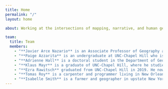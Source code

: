 ```yaml
---
title: Home
permalink: "/"
layout: home

about: Working at the intersections of mapping, narrative, and human geography, the Carolina Cartography Collective draws from across disciplines to present new perspectives on spaces, places, and geographic difference. We welcome inquiries from students, scholars, artists, and activists across disciplines at [hello@carolinacartography.org](mailto:hello@carolinacartography.org)

team:
  title: Team
  members:
    - "**Javier Arce Nazario** is an Associate Professor of Geography at UNC-Chapel Hill. His research has focused on the biophysical and social components of the Puerto Rican landscapes and how they affect water quality and adaptability to extreme precipitation events. He is interested in how historical orthophotography can be used as an outreach tool for education and community involvement in water quality and environmental concerns. Dr. Arce Nazario studied Ecology, Evolution and Environmental Biology at Columbia University, writing his dissertation on how humans and rivers shape the Peruvian Amazon landscape. Before joining the Geography department at UNC-Chapel Hill, he held a University of California President's Postdoctoral Fellow position at UC Berkeley and professorships at the University of Puerto Rico campuses at Utuado and Cayey."
    - "**Paige Azzarita** is an undergraduate at UNC-Chapel Hill who is studying Environmental Health Sciences and Geography. They want to use their understanding of spatial dynamics and environmental issues to research public health issues. Right now, they work in outdoor education at UNC-Chapel Hill."
    - "**Adrienne Hall** is a doctoral student in the Department of Geography at UNC-Chapel Hill. She is broadly interested in critical health studies, Black Geographies, and digital humanities."
    - "**Klaus Mayr** is a graduate of UNC-Chapel Hill, where he studied Geography and History. He uses his background in interdisciplinary research and design to engage people with local history and issues of environmental justice. He currently lives in Durham, NC and does public history work with the Chapel Hill Public Library."
    - "**Ezra Rawitsch** graduated from UNC-Chapel Hill in 2019. He now works as a cartographer and geographer, mapping Los Angeles for a new cultural atlas with the USC-Huntington Institute on California and the West."
    - "**Tomas Roy** is a carpenter and programmer living in New Orleans. He graduated from UNC-Chapel Hill with degrees in Computer Science and Philosophy. He's interested in affordable housing, materialist philosophy, anarchism, and radical forms of travel."
    - "**Isabelle Smith** is a farmer and geographer in upstate New York. She graduated from UNC-Chapel Hill with degrees in Geography and Cultural Studies. She is interested in the cultivation of food and the history of agricultural lands and the communities that surround them. "
---
```

